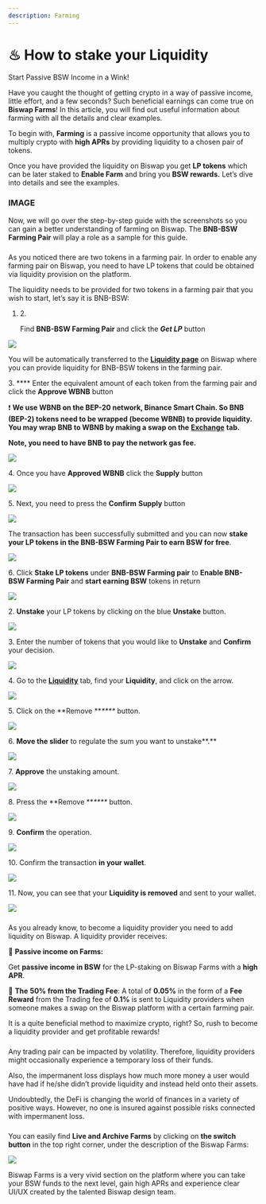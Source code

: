 ```yaml
---
description: Farming
---
```


# ♨ How to stake your Liquidity

Start Passive BSW Income in a Wink!

Have you caught the thought of getting crypto in a way of passive income, little effort, and a few seconds? Such beneficial earnings can come true on **Biswap Farms**! In this article, you will find out useful information about farming with all the details and clear examples.

To begin with, **Farming** is a passive income opportunity that allows you to multiply crypto with **high APRs** by providing liquidity to a chosen pair of tokens.

Once you have provided the liquidity on Biswap you get **LP tokens** which can be later staked to **Enable Farm** and bring you **BSW rewards.** Let’s dive into details and see the examples.

### IMAGE <a href="#what-is-farming-on-biswap" id="what-is-farming-on-biswap"></a>



Now, we will go over the step-by-step guide with the screenshots so you can gain a better understanding of farming on Biswap. The **BNB-BSW Farming Pair** will play a role as a sample for this guide.

### &#x20;<a href="#provide-liquidity-stake-lp-tokens-and-earn-bsw" id="provide-liquidity-stake-lp-tokens-and-earn-bsw"></a>

As you noticed there are two tokens in a farming pair. In order to enable any farming pair on Biswap, you need to have LP tokens that could be obtained via liquidity provision on the platform.

The liquidity needs to be provided for two tokens in a farming pair that you wish to start, let’s say it is BNB-BSW:

1.  2\.

    Find **BNB-BSW Farming Pair** and click the _**Get LP**_ button

![](https://lh6.googleusercontent.com/uzUbXTmLphIW7jQEDcjmMksvfDnBgbiDvjSPJPMkXy1I8YlL4vyE3QbHBBIExnhxEhGmkT3K0nnn341JR\_L9Sqy4sXdZtqUIWoLzjQM0Lt5WF7SLDgMpAh2fok4WYFMNzWxNikIY=s0)

You will be automatically transferred to the [**Liquidity page**](https://exchange.biswap.org/#/pool) on Biswap where you can provide liquidity for BNB-BSW tokens in the farming pair.

3\. **** Enter the equivalent amount of each token from the farming pair and click the **Approve WBNB** button

❗️ **We use WBNB on the BEP-20 network, Binance Smart Chain. So BNB (BEP-2) tokens need to be wrapped (become WBNB) to provide liquidity. You may wrap BNB to WBNB by making a swap on the** [**Exchange**](https://exchange.biswap.org/#/swap) **tab.**

**Note, you need to have BNB to pay the network gas fee.**

![](https://lh3.googleusercontent.com/mcyP2T14KnzCqSvPBTHnf6ZnJH45u78JeNrW4diLKgPfDE6nQNgQVFBNtQFTjurc6mvBZThCUbAaWG1K79j4NetcoXswFO-s82fvvtVL-S69uyQiyVp16EA3hybRP4fXpy1Ncg76=s0)



4\. Once you have **Approved WBNB** click the **Supply** button

![](https://lh3.googleusercontent.com/N4amDP\_2PRYfsYC2Hs9T95TvoeOAGGTbbPAdl-tspgK14hcp1gEoLl5GNpfAJ0uA1h7fzMOxZWAwPDYWb5zBRka1FDynMfYKWP6nclodHiGAVKNcnO5UcT\_nVHNegTklatRvzMPJ=s0)



5\. Next, you need to press the **Confirm** **Supply** button

![](https://lh6.googleusercontent.com/dQWeXUFfzWP8l1lWqjwj2FJR8jOls3uMoJXvRc18OaAvBllkvPEZnLooOSjSQ6NPmIMqZ9KFl5Wf6tp8hLiMEOGT582XHEXHNGkeaIyHkxHIC5FcBXZ4hDhFcOwNkfDTPgQZnQOz=s0)



The transaction has been successfully submitted and you can now **stake your LP tokens in the BNB-BSW Farming Pair to earn BSW for free**.

![](https://lh4.googleusercontent.com/58mUKT3YWrpnm3nr5f6\_CqpIsTfkMaPiOgt50wUIlRmt9-NuUVBvjJCn0re6Lz3HqcllQOcJ33qwP8djKmJSkjcsWEQKA-o1yfv7Aoi03Bn3fmPIGs-gtGLjS356GYunmFAPYDcq=s0)

6\. Click **Stake LP tokens** under **BNB-BSW Farming pair** to **Enable BNB-BSW Farming Pair** and **start earning BSW** tokens in return

![](https://lh3.googleusercontent.com/Mh0dlRt\_1-Ov9QV-duBT0FWG0EcO8PdJ3GGAHPfu4XKSnkv\_Ip\_oohuDe9DD-yOb6gEQ\_dQGNk2kh-L4bnJFmI5aJfZrbwNGIXmVcZVsXMV6YAWO2A\_LjksGy0-tpdNSm9N7xn7v=s0)





2\. **Unstake** your LP tokens by clicking on the blue **Unstake** button.

![](https://lh6.googleusercontent.com/nN0b-Wyj6HuaCpERvP2qc\_0ojUS0oqQvxXLpV6gezIjW1UCoJoRZULxtoX2gESFdbpfAhEk7fDcob1xWsMq3qd\_VtBii3rhu0DHki5r6Yyhb6wXI\_4X0-NZg\_J5\_Ge2gdbF70i7K=s0)

3\. Enter the number of tokens that you would like to **Unstake** and **Confirm** your decision.

![](https://lh5.googleusercontent.com/HNGJu1BWAnxtrD\_zf-t5bv\_8khmFjxzmfVW5ObZPkAd4BDqYg6EOWPsbI07FXndXBx5M0Kj7\_t5BE5DgoSuctDt3oj7rtdxXPJyT2YLToolSh5JZzGznNZTjLVZRAYu4TNrTqC4F=s0)

4\. Go to the [**Liquidity**](https://exchange.biswap.org/#/pool) tab, find your **Liquidity**, and click on the arrow.

![](https://lh4.googleusercontent.com/ehfiO38SjPIamiuvGYiPdfXLZluipOWTc3fojonp51gKL8likO5LximfLj2REKjujpwkGx0Uf9zxIeknUgPNsw5B2DLdxs3kZX2aMAMvFjEF2F0U-89zIOfpaDL0eANbs08zO5o1=s0)

5\. Click on the **Remove **_****_ button.

![](https://lh6.googleusercontent.com/wf5J6Zl5ALvyfak\_RcApjww6Rrwoq6kdu5o5y7a4tBJAhfUV7BnbqOZMp5lpREfNXBKQ1iipZuualuVRjSUfmdQ85hDMAe5FpiiWzcOj5AOpNJ9jDJ9mxQybbHTLCSsTf33OarOz=s0)





6\. **Move the slider** to regulate the sum you want to unstake**.**

![](https://lh4.googleusercontent.com/Tx3KBB77eFbCno-jnDoDw9ZglR0jDyfUO5bab6yzLOsSWGUdzh3TBGzBBr-xIqpqZN0yvhwjCvo6aYdssG1THhzrxs2P1mMvBvw3rxjCweKBKXlcfPyKTxq3rw5bBYkTKxokqmpY=s0)

7\. **Approve** the unstaking amount.

![](https://lh4.googleusercontent.com/evlPpzP8oBVG7hZLx1QKePtUhUKbvnKFfMtxIqM\_ILsRpO04sVot7PIxuS-WrNLJpJ5kz8lMl0Ha1mTPsMX\_5ClclSntyOTi58EKN2qtarOZfWzDZn45s-GImLpFwgV1FRUeAbFA=s0)

8\. Press the **Remove **_****_ button.

![](https://lh4.googleusercontent.com/VMl5Hpg93ywLVdkSqQ6mIeUlDsjcTU0-DmJcWjywBvLcKsZpeShKEGZWIg\_D4XSkw2vgARDLeYPE7zcXBnpvoWnyV1DoXPs-wzg555Wk7-tMf9ULzkq2Mc4r\_k\_Vmo\_TlZ\_Kg31S=s0)

9\. **Confirm** the operation.

![](https://lh5.googleusercontent.com/ZWHIa5vR1Zu0TBUpzr-Wsb8ji2PmLUQxYuayMnCCxnWyR1utsNEwKzwO8XdNsed09WI5OY5BaS-9oxpMPrUpGMIGj-XRdcI6cN-jcVvPoHCfm7PO5VrYBfpdvUs1uQ6-snQAJVQ8=s0)

10\. Confirm the transaction **in your wallet**.

![](https://lh4.googleusercontent.com/L2ofFqiC\_bGFDLtIBhgQyEoGkUcIiYPKhKg\_xDgxhzZq1FBnri6p3sRrqoyZoIdpG-sWaL9ouOqhUDGyFGKuBhpUkwLi-EkSPrXr5ExZox8gaJMocUr2zADvIMLOZq7wS7NUnL9V=s0)

11\. Now, you can see that your **Liquidity is removed** and sent to your wallet.

![](https://lh6.googleusercontent.com/9N0luQPBtzAUAQH7FI9XULS842QJ5tGXOZm5QNE8F\_K3zTn89v1f3bp03HIvhwcedQ5i7UTeOwThI-iFCVu\_Q8S1FfjmAtDxGru900IHUF6UX6nyCJbfbbnc72TSDWf-UBT7Xg1g=s0)

### &#x20;<a href="#which-rewards-does-a-liquidity-provider-get-on-biswap" id="which-rewards-does-a-liquidity-provider-get-on-biswap"></a>

As you already know, to become a liquidity provider you need to add liquidity on Biswap. A liquidity provider receives:

💸 **Passive income on Farms:**

Get **passive income in BSW** for the LP-staking on Biswap Farms with a **high APR**.

💸 **The** **50% from the Trading Fee**: A total of **0.05%** in the form of a **Fee Reward** from the Trading fee of **0.1%** is sent to Liquidity providers when someone makes a swap on the Biswap platform with a certain farming pair.

It is a quite beneficial method to maximize crypto, right? So, rush to become a liquidity provider and get profitable rewards!

### &#x20;<a href="#what-is-impermanent-loss" id="what-is-impermanent-loss"></a>

Any trading pair can be impacted by volatility. Therefore, liquidity providers might occasionally experience a temporary loss of their funds.

Also, the impermanent loss displays how much more money a user would have had if he/she didn’t provide liquidity and instead held onto their assets.

Undoubtedly, the DeFi is changing the world of finances in a variety of positive ways. However, no one is insured against possible risks connected with impermanent loss.

### &#x20;<a href="#where-to-find-live-and-archive-farms-on-biswap" id="where-to-find-live-and-archive-farms-on-biswap"></a>

You can easily find **Live and Archive Farms** by clicking on **the switch button** in the top right corner, under the description of the Biswap Farms:

![](https://lh5.googleusercontent.com/bDxm0S-6TRbRV77EUTQXOiLaXryi2E7T3UgTLStdoJw0DtoIhjZ\_I\_VHcOsm8HNbM8Wx3KqJPxCsyOEjAnR0Uv3MYh9GzHVNm5\_QL8ERN-AxUgZNsmQDIf3w3eP0B8HfbSqSrb4Q=s0)

Biswap Farms is a very vivid section on the platform where you can take your BSW funds to the next level, gain high APRs and experience clear UI/UX created by the talented Biswap design team.



